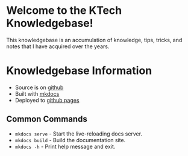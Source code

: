 # Welcome to the KTech Knowledgebase!

This knowledgebase is an accumulation of knowledge, tips, tricks, and notes
that I have acquired over the years.

# Knowledgebase Information

- Source is on [github]()
- Built with [mkdocs](https://www.mkdocs.org)
- Deployed to [github pages](https://www.mkdocs.org/user-guide/deploying-your-docs/)

## Common Commands

- `mkdocs serve` - Start the live-reloading docs server.
- `mkdocs build` - Build the documentation site.
- `mkdocs -h` - Print help message and exit.

